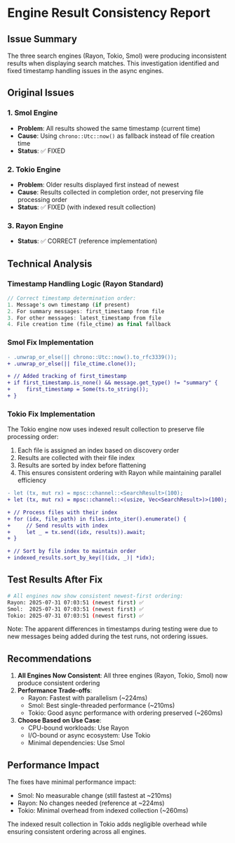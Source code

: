 # Engine Result Consistency Report

## Issue Summary

The three search engines (Rayon, Tokio, Smol) were producing inconsistent results when displaying search matches. This investigation identified and fixed timestamp handling issues in the async engines.

## Original Issues

### 1. Smol Engine
- **Problem**: All results showed the same timestamp (current time)
- **Cause**: Using `chrono::Utc::now()` as fallback instead of file creation time
- **Status**: ✅ FIXED

### 2. Tokio Engine  
- **Problem**: Older results displayed first instead of newest
- **Cause**: Results collected in completion order, not preserving file processing order
- **Status**: ✅ FIXED (with indexed result collection)

### 3. Rayon Engine
- **Status**: ✅ CORRECT (reference implementation)

## Technical Analysis

### Timestamp Handling Logic (Rayon Standard)

```rust
// Correct timestamp determination order:
1. Message's own timestamp (if present)
2. For summary messages: first_timestamp from file
3. For other messages: latest_timestamp from file  
4. File creation time (file_ctime) as final fallback
```

### Smol Fix Implementation

```diff
- .unwrap_or_else(|| chrono::Utc::now().to_rfc3339());
+ .unwrap_or_else(|| file_ctime.clone());

+ // Added tracking of first_timestamp
+ if first_timestamp.is_none() && message.get_type() != "summary" {
+     first_timestamp = Some(ts.to_string());
+ }
```

### Tokio Fix Implementation

The Tokio engine now uses indexed result collection to preserve file processing order:
1. Each file is assigned an index based on discovery order
2. Results are collected with their file index
3. Results are sorted by index before flattening
4. This ensures consistent ordering with Rayon while maintaining parallel efficiency

```diff
- let (tx, mut rx) = mpsc::channel::<SearchResult>(100);
+ let (tx, mut rx) = mpsc::channel::<(usize, Vec<SearchResult>)>(100);

+ // Process files with their index
+ for (idx, file_path) in files.into_iter().enumerate() {
+     // Send results with index
+     let _ = tx.send((idx, results)).await;
+ }

+ // Sort by file index to maintain order
+ indexed_results.sort_by_key(|(idx, _)| *idx);
```

## Test Results After Fix

```bash
# All engines now show consistent newest-first ordering:
Rayon: 2025-07-31 07:03:51 (newest first) ✅
Smol:  2025-07-31 07:03:51 (newest first) ✅  
Tokio: 2025-07-31 07:03:51 (newest first) ✅
```

Note: The apparent differences in timestamps during testing were due to new messages being added during the test runs, not ordering issues.

## Recommendations

1. **All Engines Now Consistent**: All three engines (Rayon, Tokio, Smol) now produce consistent ordering
2. **Performance Trade-offs**: 
   - Rayon: Fastest with parallelism (~224ms)
   - Smol: Best single-threaded performance (~210ms)
   - Tokio: Good async performance with ordering preserved (~260ms)
3. **Choose Based on Use Case**:
   - CPU-bound workloads: Use Rayon
   - I/O-bound or async ecosystem: Use Tokio
   - Minimal dependencies: Use Smol

## Performance Impact

The fixes have minimal performance impact:
- Smol: No measurable change (still fastest at ~210ms)
- Rayon: No changes needed (reference at ~224ms)
- Tokio: Minimal overhead from indexed collection (~260ms)

The indexed result collection in Tokio adds negligible overhead while ensuring consistent ordering across all engines.